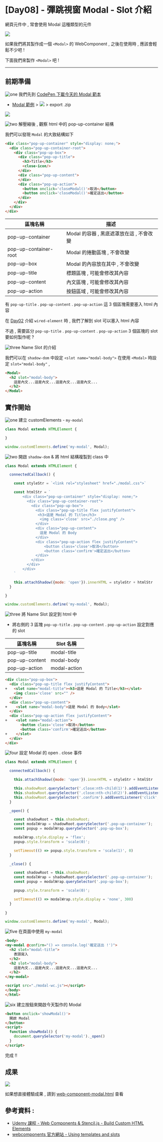 # [Day08] - 彈跳視窗 Modal - Slot 介紹

網頁元件中 , 常會使用 Modal 這種類型的元件

![](https://i.imgur.com/DUd4ZuT.png)

如果我們將其製作成一個 `<Modal>` 的 WebComponent , 之後在使用時 , 應該會輕鬆不少吧 !

下面我們來製作 `<Modal>` 吧 !

------

## 前期準備

![one](https://raw.githubusercontent.com/andrew781026/ithome_ironman_2021/master/day-06/number-icon/one.png) 我們先到 [CodePen 下載今天的 Modal 範本](https://codepen.io/andrew781026/pen/jOmKgzg)

- [Modal 範例](https://codepen.io/andrew781026/pen/jOmKgzg) > ![](https://i.imgur.com/JMtYrkx.png) > export .zip

![](https://i.imgur.com/z7UpgrE.png)

![two](https://raw.githubusercontent.com/andrew781026/ithome_ironman_2021/master/day-06/number-icon/two.png) 解壓縮後 , 觀察 html 中的 pop-up-container 結構

我們可以發現 `Modal` 的大致結構如下

```html
<div class="pop-up-container" style="display: none;">
  <div class="pop-up-container-root">
    <div class="pop-up-box">
      <div class="pop-up-title">
        <h3>Title</h3>
        <close-icon/>
      </div>
      <div class="pop-up-content">
      </div>
      <div class="pop-up-action">
        <button onclick='closeModal()'>取消</button>
        <button onclick='closeModal()'>確定送出</button>
      </div>
    </div>
  </div>
</div>
```

| 區塊名稱 | 描述 |
|---|---|
| pop-up-container | Modal 的容器 , 黑底遮罩放在這 , 不會改變 |
| pop-up-container-root | Modal 的捲動區塊 , 不會改變 |
| pop-up-box | Modal 的內容放在其中 , 不會改變 |
| pop-up-title | 標題區塊 , 可能會修改其內容 |
| pop-up-content | 內文區塊 , 可能會修改其內容  |
| pop-up-action | 按鈕區域 , 可能會修改其內容 |

有 `pop-up-title` . `pop-up-content` . `pop-up-action` 這 3 個區塊需要塞入 html 內容

在 [Day02](https://ithelp.ithome.com.tw/articles/10261965) 介紹 `wired-element` 時 , 我們了解到 slot 可以塞入 html 內容

不過 , 需要區分 `pop-up-title` . `pop-up-content` . `pop-up-action` 3 個區塊的 slot 要如何製作呢 ?

![three](https://raw.githubusercontent.com/andrew781026/ithome_ironman_2021/master/day-06/number-icon/three.png) Name Slot 的介紹

我們可以在 `shadow-dom` 中設定 `<slot name="modal-body">` 在使用 `<Modal>` 時設定 `slot="modal-body"` , 

```html
<Modal>
  <h2 slot="modal-body">
    這是內文...這是內文...這是內文...這是內文...
  </h2>
</Modal>
``` 

## 實作開始

![one](https://raw.githubusercontent.com/andrew781026/ithome_ironman_2021/master/day-06/number-icon/one.png) 建立 customElements - `my-modal`

```js
class Modal extends HTMLElement {

}

window.customElements.define('my-modal', Modal);
```

![two](https://raw.githubusercontent.com/andrew781026/ithome_ironman_2021/master/day-06/number-icon/two.png) 開啟 `shadow-dom` & 將 html 結構複製到 class 中

```js
class Modal extends HTMLElement {

  connectedCallback() {

    const styleStr = `<link rel="stylesheet" href="./modal.css">`

    const htmlStr = `
        <div class="pop-up-container" style="display: none;">
          <div class="pop-up-container-root">
            <div class="pop-up-box">
              <div class="pop-up-title flex justifyContent">
               <h3>這是 Modal 的 Title</h3>
                <img class='close' src="./close.png" />
              </div>
              <div class="pop-up-content">
                這是 Modal 的 Body
              </div>
              <div class="pop-up-action flex justifyContent">
                  <button class='close'>取消</button>
                  <button class='confirm'>確定送出</button>
              </div>
            </div>
          </div>
        </div>
    `

    this.attachShadow({mode: 'open'}).innerHTML = styleStr + htmlStr
  }

}

window.customElements.define('my-modal', Modal);
```

![three](https://raw.githubusercontent.com/andrew781026/ithome_ironman_2021/master/day-06/number-icon/three.png) 將 Name Slot 設定到 html 中

- 將右側的 3 區塊 `pop-up-title` . `pop-up-content` . `pop-up-action` 設定對應的 slot

| 區塊名稱 | Slot 名稱 |
|---|---|
| pop-up-title | modal-title |
| pop-up-content | modal-body |
| pop-up-action | modal-action |

```html
<div class="pop-up-box">
  <div class="pop-up-title flex justifyContent">
+   <slot name="modal-title"><h3>這是 Modal 的 Title</h3></slot>
    <img class='close' src="" />
  </div>
  <div class="pop-up-content">
+    <slot name="modal-body">這是 Modal 的 Body</slot>
  </div>
  <div class="pop-up-action flex justifyContent">
+    <slot name="modal-action">
       <button class='close'>取消</button>
       <button class='confirm'>確定送出</button>
+    </slot>
  </div>
</div>
```

![four](https://raw.githubusercontent.com/andrew781026/ithome_ironman_2021/master/day-06/number-icon/four.png) 設定 Modal 的 open . close 事件

```javascript
class Modal extends HTMLElement {

  connectedCallback() {

    this.attachShadow({mode: 'open'}).innerHTML = styleStr + htmlStr

    this.shadowRoot.querySelector('.close:nth-child(1)').addEventListener('click', () => this._close())
    this.shadowRoot.querySelector('.close:nth-child(2)').addEventListener('click', () => this._close())
    this.shadowRoot.querySelector('.confirm').addEventListener('click', () => this._confirm())
  }

  _open() {

    const shadowRoot = this.shadowRoot;
    const modalWrap = shadowRoot.querySelector('.pop-up-container');
    const popup = modalWrap.querySelector('.pop-up-box');

    modalWrap.style.display = 'flex';
    popup.style.transform = 'scale(0)';

    setTimeout(() => popup.style.transform = 'scale(1)', 0)
  }

  _close() {

    const shadowRoot = this.shadowRoot;
    const modalWrap = shadowRoot.querySelector('.pop-up-container');
    const popup = modalWrap.querySelector('.pop-up-box');

    popup.style.transform = 'scale(0)';

    setTimeout(() => modalWrap.style.display = 'none', 300)
  }
  
}

window.customElements.define('my-modal', Modal);

```

![five](https://raw.githubusercontent.com/andrew781026/ithome_ironman_2021/master/day-06/number-icon/five.png) 在頁面中使用 `my-modal`

```html
<body>
<my-modal @confirm="() => console.log('確定送出 !')">
  <h2 slot="modal-title">
    表頭寫入
  </h2>
  <h2 slot="modal-body">
    這是內文...這是內文...這是內文...這是內文...
  </h2>
</my-modal>

<script src="./modal-wc.js"></script>
</body>
</html>
```

![six](https://raw.githubusercontent.com/andrew781026/ithome_ironman_2021/master/day-06/number-icon/six.png) 建立按鈕來開啟今天製作的 Modal

```html
<button onclick='showModal()'>
  開啟 Modal
</button>
<script>
  function showModal() {
    document.querySelector('my-modal')._open()
  }
</script>
```

完成 !!

## 成果

![](https://i.imgur.com/bsrYtQX.gif)


如果想直接體驗成果 , 請到 [web-component-modal.html](https://andrew781026.github.io/ithome_ironman_2021/day-08/show-wc.html) 查看


## 參考資料 :

- [Udemy 課程 - Web Components & Stencil.js - Build Custom HTML Elements](https://www.udemy.com/course/web-components-stenciljs-build-custom-html-elements/)
- [webcomponents 官方網站 - Using templates and slots](https://developer.mozilla.org/en-US/docs/Web/Web_Components/Using_templates_and_slots)
